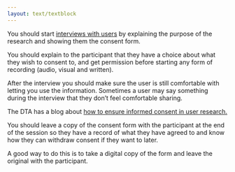 ```yaml
---
layout: text/textblock
---
```


You should start [interviews with users](/user-research/interviewing-users) by explaining the purpose of the research and showing them the consent form.

You should explain to the participant that they have a choice about what they wish to consent to, and get permission before starting any form of recording (audio, visual and written).

After the interview you should make sure the user is still comfortable with letting you use the information. Sometimes a user may say something during the interview that they don’t feel comfortable sharing.

The DTA has a blog about [how to ensure informed consent in user research.](https://www.dta.gov.au/blog/informed-consent-in-user-research/)

You should leave a copy of the consent form with the participant at the end of the session so they have a record of what they have agreed to and know how they can withdraw consent if they want to later.

A good way to do this is to take a digital copy of the form and leave the original with the participant.
